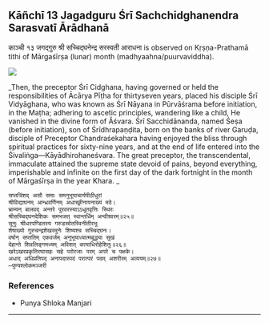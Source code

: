 ## Kāñchī 13 Jagadguru Śrī Sachchidghanendra Sarasvatī Ārādhanā
काञ्ची १३ जगद्गुरु श्री सच्चिद्घनेन्द्र सरस्वती आराधना is observed on Kṛṣṇa-Prathamā tithi of Mārgaśīrṣa (lunar) month (madhyaahna/puurvaviddha).

![](https://github.com/sanskrit-coders/jyotisha/blob/master/jyotisha/panchangam/temporal/festival/images/kanchi-jagadgurus/jagadguru-13.jpg)

_Then, the preceptor Śrī Cidghana, having governed or held the responsibilities of Ācārya Pīṭha for thirtyseven years, placed his disciple Śrī Vidyāghana, who was known as Śrī Nāyana in Pūrvāśrama before initiation, in the Maṭha; adhering to ascetic principles, wandering like a child, He vanished in the divine form of Ăśvara. Śrī Sacchidānanda, named Śeṣa (before initiation), son of Śrīdhrapaṇḍita, born on the banks of river Garuḍa, disciple of Preceptor Chandraśekahara having enjoyed the bliss through spiritual practices for sixty-nine years, and at the end of life entered into the Śivaliṅga—Kāyādhirohaneśvara. The great preceptor, the transcendental, immaculate attained the supreme state devoid of pains, beyond everything, imperishable and infinite on the first day of the dark fortnight in the month of Mārgaśīrṣa in the year Khara. _

```
सप्तत्रिंशद् असौ समाः समनुभूयाचार्यपीठीधुरां
श्रीविद्याघनम् आन्ध्रवर्णिनम् अधाच्छ्रीनायनाख्यं मठे।
भ्राम्यन् बालवद् अन्तरे पुरवरस्याऽऽधूतवृत्तिः स्थिरः
श्रीसच्चिद्घनदेशिकः समभजत् स्वान्तर्धिम् अन्वीश्वरम्॥२५॥
सूनुः श्रीधरपण्डितस्य गरुडस्रोतस्विनीतीरभूः
शेषाख्यो गुरुचन्द्रशेखरमुनेः शिष्यश्च सच्चिद्घनः।
वर्षान् सप्ततिम् एकवर्जम् अनुभूयाध्यात्मबुद्ध्या सुखं
देहान्ते शिवलिङ्गमध्यम् अविशत् कायाधिरोहेशितुः॥२६॥
खरेऽखरप्रकृतिरघासहः सहे परोरजाः परम् अपरे च पक्षके।
अधाद् अधिप्रतिपद् अनापदास्पदं परात्परं पदम् अशरीरम् अव्ययम्॥२७॥
—पुण्यश्लोकमञ्जरी
```
### References
* Punya Shloka Manjari


---
